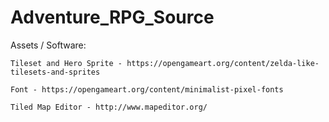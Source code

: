 # Adventure_RPG_Source

Assets / Software:

    Tileset and Hero Sprite - https://opengameart.org/content/zelda-like-tilesets-and-sprites

    Font - https://opengameart.org/content/minimalist-pixel-fonts

    Tiled Map Editor - http://www.mapeditor.org/
